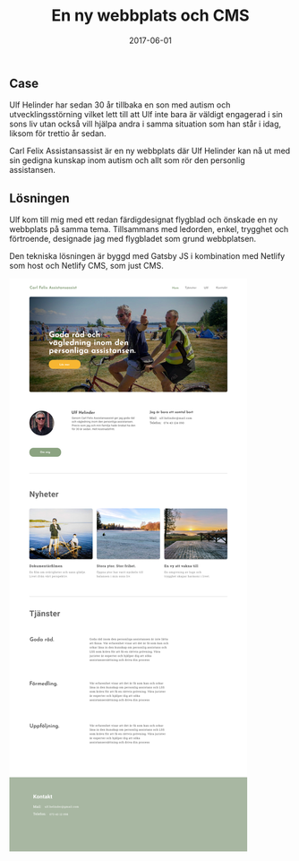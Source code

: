 ﻿---
title: 'En ny webbplats och CMS'
subtitle: ''
date: '2017-06-01'
image: 'cf_header.png'
case: 'Webbplats - Carl felix Assistansassist'
resultat: 'Design och CMS'
webbplatsen: 'Kommer snart'
---

<div class="label-container">
<h2 class="label-1">Case</h2>

Ulf Helinder har sedan 30 år tillbaka en son med autism och utvecklingsstörning vilket lett till att Ulf inte bara är väldigt engagerad i sin sons liv utan också vill hjälpa andra i samma situation som han står i idag, liksom för trettio år sedan.

Carl Felix Assistansassist är en ny webbplats där Ulf Helinder kan nå ut med sin gedigna kunskap inom autism och allt som rör den personlig assistansen.

</div>

<div class="label-container">
<h2 class="label-1">Lösningen</h2>

Ulf kom till mig med ett redan färdigdesignat flygblad och önskade en ny webbplats på samma tema. Tillsammans med ledorden, enkel, trygghet och förtroende, designade jag med flygbladet som grund webbplatsen.

Den tekniska lösningen är byggd med Gatsby JS i kombination med Netlify som host och Netlify CMS, som just CMS.

</div>

<img src="CarlFelixAssist.png" alt="Spot: en plats att träna på">
